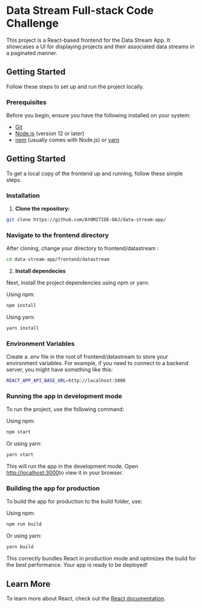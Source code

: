 # Data Stream Full-stack Code Challenge

This project is a React-based frontend for the Data Stream App. It showcases a UI for displaying projects and their associated data streams in a paginated manner.

## Getting Started

Follow these steps to set up and run the project locally.

### Prerequisites

Before you begin, ensure you have the following installed on your system: 
- [Git](https://git-scm.com/) 
- [Node.js](https://nodejs.org/) (version 12 or later) 
- [npm](https://www.npmjs.com/) (usually comes with Node.js) or [yarn](https://yarnpkg.com/)

## Getting Started 
 
To get a local copy of the frontend up and running, follow these simple steps. 

### Installation

1. **Clone the repository:**

```bash
git clone https://github.com/AYOMITIDE-OAJ/data-stream-app/ 
```
### Navigate to the frontend directory 
 
After cloning, change your directory to  frontend/datastream :  

```bash
cd data-stream-app/frontend/datastream
```

2. **Install dependecies**

  Next, install the project dependencies using npm or yarn: 

  Using npm:

```bash
npm install
```

  Using yarn:

```bash
yarn install
```

### Environment Variables 
 
Create a  .env  file in the root of  frontend/datastream  to store your environment variables. For example, if you need to connect to a backend server, you might have something like this: 

```bash
REACT_APP_API_BASE_URL=http://localhost:5000
```

### Running the app in development mode

To run the project, use the following command: 

 Using npm: 
```bash
npm start
```
  Or using yarn:
```bash
yarn start
```
This will run the app in the development mode. Open [http://localhost:3000](http://localhost:3000)to view it in your browser. 

### Building the app for production 
 
To build the app for production to the  build  folder, use: 
 
Using npm: 
```bash
npm run build
```
  Or using yarn:
```bash 
yarn build
```

This correctly bundles React in production mode and optimizes the build for the best performance. Your app is ready to be deployed! 
 
## Learn More 
 
To learn more about React, check out the [React documentation](https://reactjs.org/).

